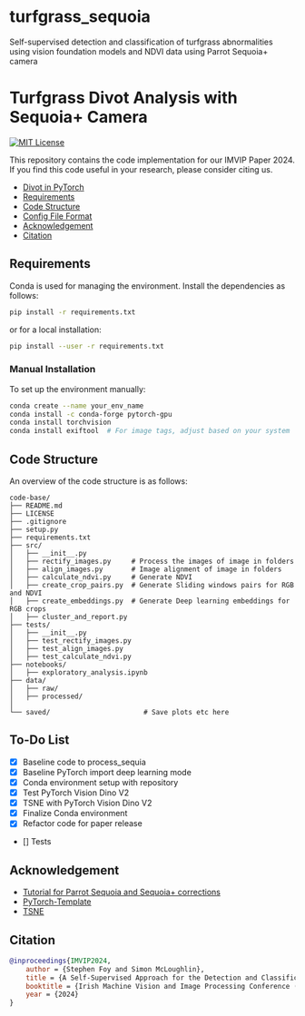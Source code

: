 # turfgrass_sequoia
Self-supervised detection and classification of turfgrass abnormalities using vision foundation models and NDVI data using Parrot Sequoia+ camera

# Turfgrass Divot Analysis with Sequoia+ Camera
[![MIT License](https://img.shields.io/badge/license-MIT-green.svg)](https://opensource.org/licenses/MIT) 

This repository contains the code implementation for our IMVIP Paper 2024. If you find this code useful in your research, please consider citing us.

<!-- TOC -->

  - [Divot in PyTorch](#divot-in-pytorch)
  - [Requirements](#requirements)
  - [Code Structure](#code-structure)
  - [Config File Format](#config-file-format)
  - [Acknowledgement](#acknowledgement)
  - [Citation](#citation)

<!-- /TOC -->

## Requirements
Conda is used for managing the environment. Install the dependencies as follows:

```bash
pip install -r requirements.txt
```
or for a local installation:

```bash
pip install --user -r requirements.txt
```

### Manual Installation
To set up the environment manually:

```bash
conda create --name your_env_name
conda install -c conda-forge pytorch-gpu
conda install torchvision
conda install exiftool  # For image tags, adjust based on your system
```

## Code Structure
An overview of the code structure is as follows:

```plaintext
code-base/
├── README.md
├── LICENSE
├── .gitignore
├── setup.py
├── requirements.txt
├── src/
│   ├── __init__.py
│   ├── rectify_images.py     # Process the images of image in folders
│   ├── align_images.py       # Image alignment of image in folders
│   ├── calculate_ndvi.py     # Generate NDVI
│   ├── create_crop_pairs.py  # Generate Sliding windows pairs for RGB and NDVI
│   ├── create_embeddings.py  # Generate Deep learning embeddings for RGB crops 
│   ├── cluster_and_report.py
├── tests/
│   ├── __init__.py
│   ├── test_rectify_images.py
│   ├── test_align_images.py
│   ├── test_calculate_ndvi.py
├── notebooks/
│   ├── exploratory_analysis.ipynb
├── data/
│   ├── raw/
│   ├── processed/
│
└── saved/                       # Save plots etc here
```

## To-Do List
- [x] Baseline code to process_sequia
- [x] Baseline PyTorch import deep learning mode 
- [x] Conda environment setup with repository
- [x] Test PyTorch Vision Dino V2
- [x] TSNE with PyTorch Vision Dino V2
- [x] Finalize Conda environment
- [x] Refactor code for paper release
- []  Tests 

## Acknowledgement
- [Tutorial for Parrot Sequoia and Sequoia+ corrections](https://github.com/stevefoy/micasense_imageprocessing_sequoia/tree/master)
- [PyTorch-Template](https://github.com/victoresque/pytorch-template/blob/master/README.md)
- [TSNE](#)

## Citation
```bibtex
@inproceedings{IMVIP2024,
    author = {Stephen Foy and Simon McLoughlin},
    title = {A Self-Supervised Approach for the Detection and Classification of Turfgrass Abnormalities},
    booktitle = {Irish Machine Vision and Image Processing Conference (IMVIP)},
    year = {2024}
}
